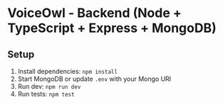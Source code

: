 # VoiceOwl - Backend (Node + TypeScript + Express + MongoDB)

## Setup
1. Install dependencies: `npm install`
2. Start MongoDB or update `.env` with your Mongo URI
3. Run dev: `npm run dev`
4. Run tests: `npm test`
